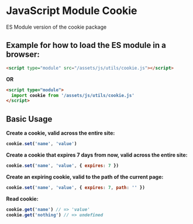 # JavaScript Module Cookie

ES Module version of the cookie package

## Example for how to load the ES module in a browser:

```html
<script type="module" src="/assets/js/utils/cookie.js"></script>
```
<b>OR<b>
```html
<script type="module">
  import cookie from '/assets/js/utils/cookie.js'
</script>
```

## Basic Usage

Create a cookie, valid across the entire site:

```javascript
cookie.set('name', 'value')
```

Create a cookie that expires 7 days from now, valid across the entire site:

```javascript
cookie.set('name', 'value', { expires: 7 })
```

Create an expiring cookie, valid to the path of the current page:

```javascript
cookie.set('name', 'value', { expires: 7, path: '' })
```

Read cookie:

```javascript
cookie.get('name') // => 'value'
cookie.get('nothing') // => undefined
```




